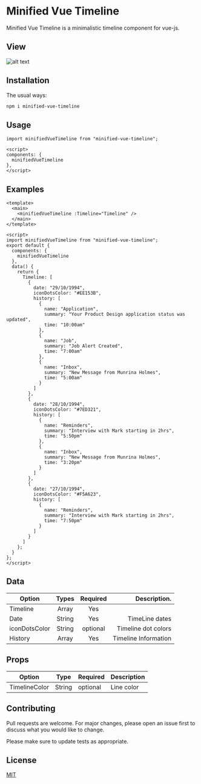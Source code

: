 # Minified Vue Timeline

Minified Vue Timeline is a minimalistic timeline component for vue-js.

## View

![alt text](https://res.cloudinary.com/aolfiligre/image/upload/v1586633454/Screenshot_2020-04-11_at_8.26.37_PM.png "image")

## Installation

The usual ways:

```bash
npm i minified-vue-timeline
```

## Usage

```vue
import minifiedVueTimeline from "minified-vue-timeline";

<script>
components: {
  minifiedVueTimeline
},
</script>
```

## Examples

```vue
<template>
  <main>
    <minifiedVueTimeline :Timeline="Timeline" />
  </main>
</template>

<script>
import minifiedVueTimeline from "minified-vue-timeline";
export default {
  components: {
    minifiedVueTimeline
  },
  data() {
    return {
      Timeline: [
        {
          date: "29/10/1994",
          iconDotsColor: "#EE153B",
          history: [
            {
              name: "Application",
              summary: "Your Product Design application status was updated",
              time: "10:00am"
            },
            {
              name: "Job",
              summary: "Job Alert Created",
              time: "7:00am"
            },
            {
              name: "Inbox",
              summary: "New Message from Munrina Holmes",
              time: "5:00am"
            }
          ]
        },
        {
          date: "28/10/1994",
          iconDotsColor: "#7ED321",
          history: [
            {
              name: "Reminders",
              summary: "Interview with Mark starting in 2hrs",
              time: "5:50pm"
            },
            {
              name: "Inbox",
              summary: "New Message from Munrina Holmes",
              time: "3:20pm"
            }
          ]
        },
        {
          date: "27/10/1994",
          iconDotsColor: "#F5A623",
          history: [
            {
              name: "Reminders",
              summary: "Interview with Mark starting in 2hrs",
              time: "7:50pm"
            }
          ]
        }
      ]
    };
  }
};
</script>
```

## Data

| Option        | Types  | Required |         Description. |
| ------------- | :----: | :------: | -------------------: |
| Timeline      | Array  |   Yes    |                      |
| Date          | String |   Yes    |       TimeLine dates |
| iconDotsColor | String | optional |  Timeline dot colors |
| History       | Array  |   Yes    | Timeline Information |

## Props

| Option        |  Type  | Required | Description |
| ------------- | :----: | :------- | :---------- |
| TimelineColor | String | optional | Line color  |

## Contributing

Pull requests are welcome. For major changes, please open an issue first to discuss what you would like to change.

Please make sure to update tests as appropriate.

## License

[MIT](https://choosealicense.com/licenses/mit/)
